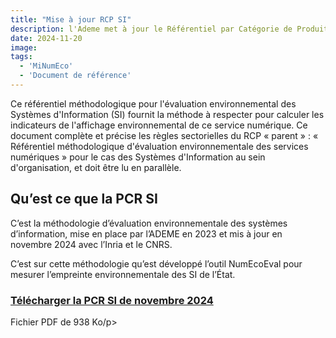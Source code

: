 ```yaml
---
title: "Mise à jour RCP SI"
description: l'Ademe met à jour le Référentiel par Catégorie de Produit (RCP) des Systèmes d'Information
date: 2024-11-20
image:
tags:
  - 'MiNumEco'
  - 'Document de référence'
---
```


<!-- chapô-->
Ce référentiel méthodologique pour l'évaluation environnemental des Systèmes d'Information (SI) fournit la méthode à respecter pour calculer les indicateurs de l'affichage environnemental de ce service numérique.
Ce document complète et précise les règles sectorielles du RCP « parent » : « Référentiel méthodologique d'évaluation environnementale des services numériques » pour le cas des Systèmes d'Information au sein d'organisation, et doit être lu en parallèle. 

<!-- texte-->

## Qu’est ce que la PCR SI
C’est la méthodologie d’évaluation environnementale des systèmes d’information, mise en place par l’ADEME en 2023 et mis à jour en novembre 2024 avec l’Inria et le CNRS.

C’est sur cette méthodologie qu’est développé l’outil NumEcoEval pour mesurer l’empreinte environnementale des SI de l’État.


<div class="fr-card fr-enlarge-link fr-card--download">
	<div class="fr-card__body">
		<div class="fr-card__content">
			<h3 class="fr-card__title">
					<a download href="/docs/2024/RCP-Systeme-information-2024-FR.pdf">
							Télécharger la PCR SI de novembre 2024
					</a>
			</h3>
			<p class="fr-card__desc">Fichier PDF de 938 Ko/p>
			<div class="fr-card__end">
			</div>
		</div>
	</div>
</div>
